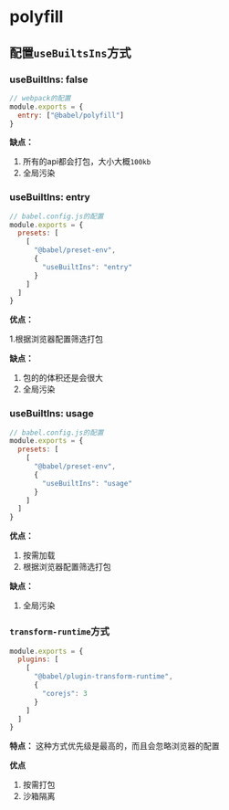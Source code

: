 # polyfill

## 配置`useBuiltsIns`方式

### useBuiltIns: false

```js
// webpack的配置
module.exports = {
  entry: ["@babel/polyfill"]
}
```

**缺点：**

1. 所有的api都会打包，大小大概`100kb`
2. 全局污染

### useBuiltIns: entry

```js
// babel.config.js的配置
module.exports = {
  presets: [
    [
      "@babel/preset-env",
      {
        "useBuiltIns": "entry"
      }
    ]
  ]
}
```

**优点：**

1.根据浏览器配置筛选打包

**缺点：**

1. 包的的体积还是会很大
2. 全局污染

### useBuiltIns: usage

```js
// babel.config.js的配置
module.exports = {
  presets: [
    [
      "@babel/preset-env",
      {
        "useBuiltIns": "usage"
      }
    ]
  ]
}
```

**优点：**

1. 按需加载
2. 根据浏览器配置筛选打包

**缺点：**

1. 全局污染

### `transform-runtime`方式

```js
module.exports = {
  plugins: [
    [
      "@babel/plugin-transform-runtime",
      {
        "corejs": 3
      }
    ]
  ]
}
```

**特点：** 这种方式优先级是最高的，而且会忽略浏览器的配置

**优点**

1. 按需打包
2. 沙箱隔离